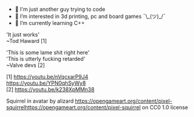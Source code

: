 - 👋 I'm just another guy trying to code
- 👀 I’m interested in 3d printing, pc and board games ¯\\\_(ツ)\_/¯
- 🌱 I’m currently learning C++

'It just works'  
	~Tod Haward [1]  

'This is some lame shit right here'  
'This is utterly fucking retarded'  
	~Valve devs [2]  
	
	
	
[1] https://youtu.be/nVqcxarP9J4  
    https://youtu.be/YPN0qhSyWy8  
[2] https://youtu.be/k238XpMMn38

Squirrel in avatar by alizard https://opengameart.org/content/pixel-squirrelhttps://opengameart.org/content/pixel-squirrel on CC0 1.0 license

<!---
Temoli/Temoli is a ✨ special ✨ repository because its `README.md` (this file) appears on your GitHub profile.
You can click the Preview link to take a look at your changes.
--->
